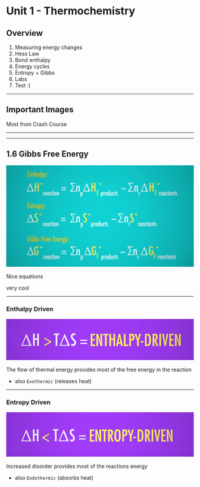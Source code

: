 # Unit 1 - Thermochemistry

## Overview

1. Measuring energy changes
2. Hess Law
3. Bond enthalpy
4. Energy cycles
5. Entropy + Gibbs
6. Labs
7. Test :(

---

## Important Images

Most from Crash Course

---

---

## 1.6 Gibbs Free Energy

![Nice Diagram from Crash Course Chemistry](images/1ofig1.png)

Nice equations

very cool

---

### Enthalpy Driven

![Enthalpy-Driven](images/1ofig2.png)

The flow of thermal energy provides most of the free energy in the reaction

- also `Exothermic` (releases heat)

---

### Entropy Driven

![Entropy-Driven](images/1ofig3.png)

Increased disorder provides most of the reactions energy

- also `Endothermic` (absorbs heat)
